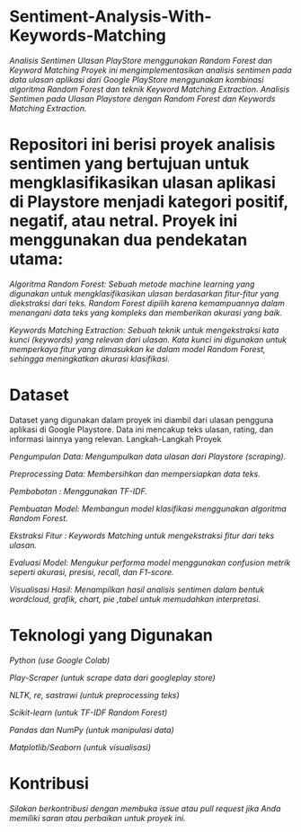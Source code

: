 # Sentiment-Analysis-With-Keywords-Matching
*Analisis Sentimen Ulasan PlayStore menggunakan Random Forest dan Keyword Matching Proyek ini mengimplementasikan analisis sentimen pada data ulasan aplikasi dari Google PlayStore menggunakan kombinasi algoritma Random Forest dan teknik Keyword Matching Extraction.*
*Analisis Sentimen pada Ulasan Playstore dengan Random Forest dan Keywords Matching Extraction.*

# Repositori ini berisi proyek analisis sentimen yang bertujuan untuk mengklasifikasikan ulasan aplikasi di Playstore menjadi kategori positif, negatif, atau netral. Proyek ini menggunakan dua pendekatan utama:

*Algoritma Random Forest: Sebuah metode machine learning yang digunakan untuk mengklasifikasikan ulasan berdasarkan fitur-fitur yang diekstraksi dari teks. Random Forest dipilih karena kemampuannya dalam menangani data teks yang kompleks dan memberikan akurasi yang baik.*

*Keywords Matching Extraction: Sebuah teknik untuk mengekstraksi kata kunci (keywords) yang relevan dari ulasan. Kata kunci ini digunakan untuk memperkaya fitur yang dimasukkan ke dalam model Random Forest, sehingga meningkatkan akurasi klasifikasi.*

# Dataset

Dataset yang digunakan dalam proyek ini diambil dari ulasan pengguna aplikasi di Google Playstore. Data ini mencakup teks ulasan, rating, dan informasi lainnya yang relevan.
Langkah-Langkah Proyek

  *Pengumpulan Data: Mengumpulkan data ulasan dari Playstore (scraping).*

  *Preprocessing Data: Membersihkan dan mempersiapkan data teks.*

  *Pembobotan : Menggunakan TF-IDF.*
  
  *Pembuatan Model: Membangun model klasifikasi menggunakan algoritma Random Forest.*

  *Ekstraksi Fitur : Keywords Matching untuk mengekstraksi fitur dari teks ulasan.*

  *Evaluasi Model: Mengukur performa model menggunakan confusion metrik seperti akurasi, presisi, recall, dan F1-score.*

  *Visualisasi Hasil: Menampilkan hasil analisis sentimen dalam bentuk wordcloud, grafik, chart, pie ,tabel untuk memudahkan interpretasi.*

# Teknologi yang Digunakan

  *Python (use Google Colab)*

  *Play-Scraper (untuk scrape data dari googleplay store)*

  *NLTK, re, sastrawi (untuk preprocessing teks)*

  *Scikit-learn (untuk TF-IDF Random Forest)*

  *Pandas dan NumPy (untuk manipulasi data)*

  *Matplotlib/Seaborn (untuk visualisasi)*

# Kontribusi

  *Silakan berkontribusi dengan membuka issue atau pull request jika Anda memiliki saran atau perbaikan untuk proyek ini.*
